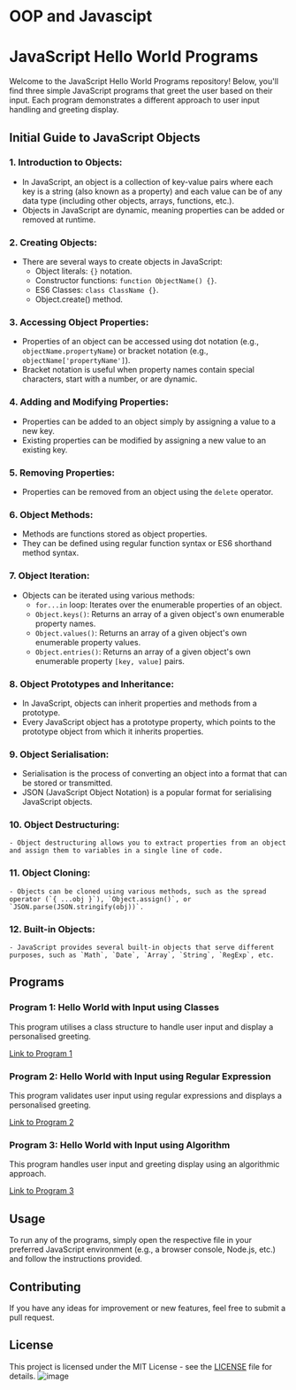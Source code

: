 # OOP and Javascipt

# JavaScript Hello World Programs

Welcome to the JavaScript Hello World Programs repository! Below, you'll find three simple JavaScript programs that greet the user based on their input. Each program demonstrates a different approach to user input handling and greeting display.

## Initial Guide to JavaScript Objects

### 1. Introduction to Objects:
   - In JavaScript, an object is a collection of key-value pairs where each key is a string (also known as a property) and each value can be of any data type (including other objects, arrays, functions, etc.).
   - Objects in JavaScript are dynamic, meaning properties can be added or removed at runtime.

### 2. Creating Objects:
   - There are several ways to create objects in JavaScript:
     - Object literals: `{}` notation.
     - Constructor functions: `function ObjectName() {}`.
     - ES6 Classes: `class ClassName {}`.
     - Object.create() method.
   
### 3. Accessing Object Properties:
   - Properties of an object can be accessed using dot notation (e.g., `objectName.propertyName`) or bracket notation (e.g., `objectName['propertyName']`).
   - Bracket notation is useful when property names contain special characters, start with a number, or are dynamic.

### 4. Adding and Modifying Properties:
   - Properties can be added to an object simply by assigning a value to a new key.
   - Existing properties can be modified by assigning a new value to an existing key.

### 5. Removing Properties:
   - Properties can be removed from an object using the `delete` operator.

### 6. Object Methods:
   - Methods are functions stored as object properties.
   - They can be defined using regular function syntax or ES6 shorthand method syntax.

### 7. Object Iteration:
   - Objects can be iterated using various methods:
     - `for...in` loop: Iterates over the enumerable properties of an object.
     - `Object.keys()`: Returns an array of a given object's own enumerable property names.
     - `Object.values()`: Returns an array of a given object's own enumerable property values.
     - `Object.entries()`: Returns an array of a given object's own enumerable property `[key, value]` pairs.

### 8. Object Prototypes and Inheritance:
   - In JavaScript, objects can inherit properties and methods from a prototype.
   - Every JavaScript object has a prototype property, which points to the prototype object from which it inherits properties.

### 9. Object Serialisation:
   - Serialisation is the process of converting an object into a format that can be stored or transmitted.
   - JSON (JavaScript Object Notation) is a popular format for serialising JavaScript objects.

### 10. Object Destructuring:
    - Object destructuring allows you to extract properties from an object and assign them to variables in a single line of code.

### 11. Object Cloning:
    - Objects can be cloned using various methods, such as the spread operator (`{ ...obj }`), `Object.assign()`, or `JSON.parse(JSON.stringify(obj))`.

### 12. Built-in Objects:
    - JavaScript provides several built-in objects that serve different purposes, such as `Math`, `Date`, `Array`, `String`, `RegExp`, etc.

## Programs

### Program 1: Hello World with Input using Classes

This program utilises a class structure to handle user input and display a personalised greeting.

[Link to Program 1](#)

### Program 2: Hello World with Input using Regular Expression

This program validates user input using regular expressions and displays a personalised greeting.

[Link to Program 2](#)

### Program 3: Hello World with Input using Algorithm

This program handles user input and greeting display using an algorithmic approach.

[Link to Program 3](#)

## Usage

To run any of the programs, simply open the respective file in your preferred JavaScript environment (e.g., a browser console, Node.js, etc.) and follow the instructions provided.

## Contributing

If you have any ideas for improvement or new features, feel free to submit a pull request.

## License

This project is licensed under the MIT License - see the [LICENSE](LICENSE) file for details.
![image](https://github.com/amcmdv/OOP/assets/104701319/91371cba-0521-43e8-92e9-e191d86e46ed)

